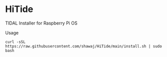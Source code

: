 # HiTide
TIDAL Installer for Raspberry Pi OS

Usage
```
curl -sSL https://raw.githubusercontent.com/shawaj/HiTide/main/install.sh | sudo bash
```
